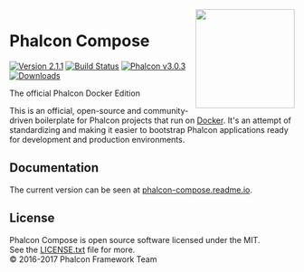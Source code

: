 <img align="right" width="175px" src="http://i.imgur.com/mdZ8Ktf.png" />

# Phalcon Compose

[![Version 2.1.1](https://img.shields.io/badge/version-v2.1.1-green.svg)][:release:]
[![Build Status](https://travis-ci.org/phalcon/phalcon-compose.svg?branch=master)][:status:]
[![Phalcon v3.0.3](https://img.shields.io/badge/phalcon-3.0.3-blue.svg)][:phalcon:]
[![Downloads](https://img.shields.io/packagist/dt/sergeyklay/phalcon-compose.svg)][:downloads:]

The official Phalcon Docker Edition

This is an official, open-source and community-driven boilerplate for Phalcon projects that run on [Docker][:docker:].
It's an attempt of standardizing and making it easier to bootstrap Phalcon applications ready for development and
production environments.

## Documentation

The current version can be seen at [phalcon-compose.readme.io][:compose:].

## License

Phalcon Compose is open source software licensed under the MIT.<br>
See the [LICENSE.txt][:license:] file for more.<br>© 2016-2017 Phalcon Framework Team

[:release:]:   https://github.com/phalcon/phalcon-compose/releases
[:status:]:    https://travis-ci.org/phalcon/phalcon-compose
[:phalcon:]:   https://github.com/phalcon/cphalcon
[:downloads:]: https://packagist.org/phalcon/sergeyklay/phalcon-compose
[:docker:]:    https://www.docker.com
[:compose:]:   https://phalcon-compose.readme.io
[:license:]:   https://github.com/phalcon/phalcon-compose/blob/master/LICENSE.txt
